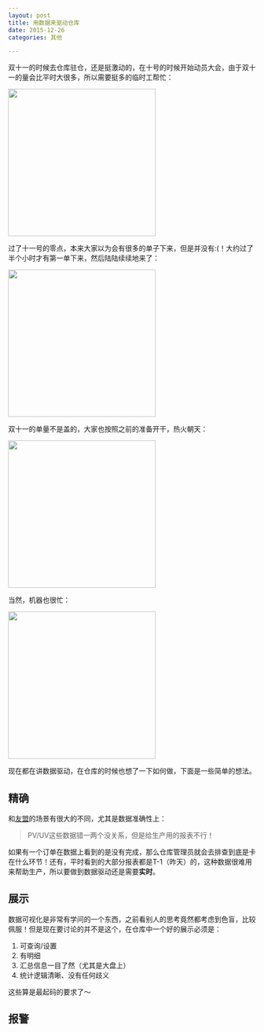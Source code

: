 ```yaml
---
layout: post
title: 用数据来驱动仓库
date: 2015-12-26
categories: 其他

---
```


双十一的时候去仓库驻仓，还是挺激动的，在十号的时候开始动员大会，由于双十一的量会比平时大很多，所以需要挺多的临时工帮忙：

<img src="http://7xiz10.com1.z0.glb.clouddn.com/DATA-DRIVEN-WAREHOUSE-2.jpg" height="300"/>

过了十一号的零点，本来大家以为会有很多的单子下来，但是并没有:(！大约过了半个小时才有第一单下来，然后陆陆续续地来了：

<img src="http://7xiz10.com1.z0.glb.clouddn.com/DATA-DRIVEN-WAREHOUSE-4.jpg" height="300"/>

双十一的单量不是盖的，大家也按照之前的准备开干，热火朝天：

<img src="http://7xiz10.com1.z0.glb.clouddn.com/DATA-DRIVEN-WAREHOUSE-3.jpg" width="300px"/>

当然，机器也很忙：

<img src="http://7xiz10.com1.z0.glb.clouddn.com/DATA-DRIVEN-WAREHOUSE-1.jpg" width="300px"/>

现在都在讲数据驱动，在仓库的时候也想了一下如何做，下面是一些简单的想法。

## 精确

和[友盟](http://www.umeng.com/)的场景有很大的不同，尤其是数据准确性上：

> PV/UV这些数据错一两个没关系，但是给生产用的报表不行！

如果有一个订单在数据上看到的是没有完成，那么仓库管理员就会去排查到底是卡在什么环节！还有，平时看到的大部分报表都是T-1（昨天）的，这种数据很难用来帮助生产，所以要做到数据驱动还是需要**实时**。

## 展示

数据可视化是非常有学问的一个东西，之前看别人的思考竟然都考虑到色盲，比较佩服！但是现在要讨论的并不是这个，在仓库中一个好的展示必须是：

1. 可查询/设置
2. 有明细
3. 汇总信息一目了然（尤其是大盘上）
4. 统计逻辑清晰、没有任何歧义

这些算是最起码的要求了～

## 报警










